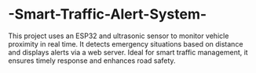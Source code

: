 # -Smart-Traffic-Alert-System-
This project uses an ESP32 and ultrasonic sensor to monitor vehicle proximity in real time. It detects emergency situations based on distance and displays alerts via a web server. Ideal for smart traffic management, it ensures timely response and enhances road safety.
